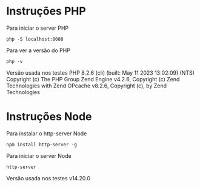 # Instruções PHP

Para iniciar o server PHP

```
php -S localhost:8080
```

Para ver a versão do PHP

```
php -v
```

Versão usada nos testes
PHP 8.2.6 (cli) (built: May 11 2023 13:02:09) (NTS)
Copyright (c) The PHP Group
Zend Engine v4.2.6, Copyright (c) Zend Technologies
    with Zend OPcache v8.2.6, Copyright (c), by Zend Technologies

# Instruções Node

Para instalar o http-server Node
```
npm install http-server -g
```

Para iniciar o server Node
```
http-server
```

Versão usada nos testes
v14.20.0